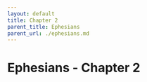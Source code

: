 ```yaml
---
layout: default
title: Chapter 2
parent_title: Ephesians
parent_url: ./ephesians.md
---
```


# Ephesians - Chapter 2
